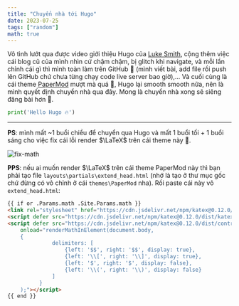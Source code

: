 ```yaml
---
title: "Chuyển nhà tới Hugo"
date: 2023-07-25
tags: ["random"]
math: true
---
```


Vô tình lướt qua được video giới thiệu Hugo của [Luke Smith](https://www.youtube.com/watch?v=ZFL09qhKi5I), cộng thêm việc cái blog cũ của mình nhìn cứ chậm chậm, bị glitch khi navigate, và mỗi lần chỉnh cái gì thì mình toàn làm trên GitHub 🥲 (mình viết bài, add file rồi push lên GitHub chứ chưa từng chạy code live server bao giờ),... Và cuối cùng là cái theme [PaperMod](https://github.com/adityatelange/hugo-PaperMod) mượt mà quá 🤯, Hugo lại smooth smooth nữa, nên là mình quyết định chuyển nhà qua đây. Mong là chuyển nhà xong sẽ siêng đăng bài hơn 🥲.

```python
print('Hello Hugo 🔥')
```
---

**PS**: mình mất ~1 buổi chiều để chuyển qua Hugo và mất 1 buổi tối + 1 buổi sáng cho việc fix cái lỗi render $\LaTeX$ trên cái theme này 🙂.

![fix-math](/fix-math.png "Rất nhiều lần fix bug...")

**PPS**: nếu ai muốn render $\LaTeX$ trên cái theme PaperMod này thì bạn phải tạo file 
`layouts\partials\extend_head.html` (nhớ là tạo ở thư mục gốc chứ đừng có vô chỉnh ở cái `themes\PaperMod` nha). Rồi paste cái này vô `extend_head.html`:

```html
{{ if or .Params.math .Site.Params.math }}
<link rel="stylesheet" href="https://cdn.jsdelivr.net/npm/katex@0.12.0/dist/katex.min.css" integrity="sha384-AfEj0r4/OFrOo5t7NnNe46zW/tFgW6x/bCJG8FqQCEo3+Aro6EYUG4+cU+KJWu/X" crossorigin="anonymous">
<script defer src="https://cdn.jsdelivr.net/npm/katex@0.12.0/dist/katex.min.js" integrity="sha384-g7c+Jr9ZivxKLnZTDUhnkOnsh30B4H0rpLUpJ4jAIKs4fnJI+sEnkvrMWph2EDg4" crossorigin="anonymous"></script>
<script defer src="https://cdn.jsdelivr.net/npm/katex@0.12.0/dist/contrib/auto-render.min.js" integrity="sha384-mll67QQFJfxn0IYznZYonOWZ644AWYC+Pt2cHqMaRhXVrursRwvLnLaebdGIlYNa" crossorigin="anonymous"
    onload="renderMathInElement(document.body, 
    {
              delimiters: [
                  {left: '$$', right: '$$', display: true},
                  {left: '\\[', right: '\\]', display: true},
                  {left: '$', right: '$', display: false},
                  {left: '\\(', right: '\\)', display: false}
              ]
          }
    );"></script>
{{ end }}
```